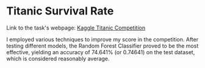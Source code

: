 # Titanic Survival Rate

Link to the task's webpage: [Kaggle Titanic Competition](https://www.kaggle.com/competitions/titanic/overview)

I employed various techniques to improve my score in the competition. After testing different models, the Random Forest Classifier proved to be the most effective, yielding an accuracy of 74.641% (or 0.74641) on the test dataset, which is considered reasonably average.



